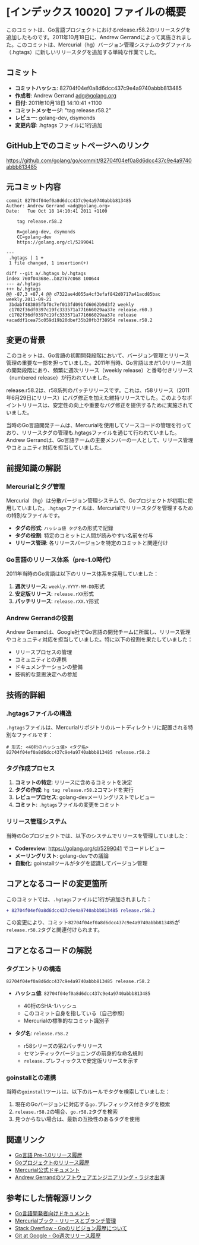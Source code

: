 # [インデックス 10020] ファイルの概要

このコミットは、Go言語プロジェクトにおけるrelease.r58.2のリリースタグを追加したものです。2011年10月18日に、Andrew Gerrandによって実施されました。このコミットは、Mercurial（hg）バージョン管理システムのタグファイル（.hgtags）に新しいリリースタグを追加する単純な作業でした。

## コミット

- **コミットハッシュ**: 82704f04ef0a8d6dcc437c9e4a9740abbb813485
- **作成者**: Andrew Gerrand <adg@golang.org>
- **日付**: 2011年10月18日 14:10:41 +1100
- **コミットメッセージ**: "tag release.r58.2"
- **レビュー**: golang-dev, dsymonds
- **変更内容**: .hgtags ファイルに1行追加

## GitHub上でのコミットページへのリンク

https://github.com/golang/go/commit/82704f04ef0a8d6dcc437c9e4a9740abbb813485

## 元コミット内容

```
commit 82704f04ef0a8d6dcc437c9e4a9740abbb813485
Author: Andrew Gerrand <adg@golang.org>
Date:   Tue Oct 18 14:10:41 2011 +1100

    tag release.r58.2
    
    R=golang-dev, dsymonds
    CC=golang-dev
    https://golang.org/cl/5299041

---
 .hgtags | 1 +
 1 file changed, 1 insertion(+)

diff --git a/.hgtags b/.hgtags
index 760f04368e..b82767c068 100644
--- a/.hgtags
+++ b/.hgtags
@@ -87,3 +87,4 @@ d7322ae4d055a4cf3efaf842d0717a41acd85bac weekly.2011-09-21
 3bdabf483805fbf0c7ef013fd09bfd6062b9d3f2 weekly
 c1702f36df0397c19fc333571a771666029aa37e release.r60.3
 c1702f36df0397c19fc333571a771666029aa37e release
+acaddf1cea75c059d19b20dbef35b20fb3f38954 release.r58.2
```

## 変更の背景

このコミットは、Go言語の初期開発段階において、バージョン管理とリリース管理の重要な一部を担っていました。2011年当時、Go言語はまだ1.0リリース前の開発段階にあり、頻繁に週次リリース（weekly release）と番号付きリリース（numbered release）が行われていました。

release.r58.2は、r58系列のパッチリリースです。これは、r58リリース（2011年6月29日にリリース）にバグ修正を加えた維持リリースでした。このようなポイントリリースは、安定性の向上や重要なバグ修正を提供するために実施されていました。

当時のGo言語開発チームは、Mercurialを使用してソースコードの管理を行っており、リリースタグの管理も.hgtagsファイルを通じて行われていました。Andrew Gerrandは、Go言語チームの主要メンバーの一人として、リリース管理やコミュニティ対応を担当していました。

## 前提知識の解説

### Mercurialとタグ管理

Mercurial（hg）は分散バージョン管理システムで、Goプロジェクトが初期に使用していました。`.hgtags`ファイルは、Mercurialでリリースタグを管理するための特別なファイルです。

- **タグの形式**: `ハッシュ値 タグ名`の形式で記録
- **タグの役割**: 特定のコミットに人間が読みやすい名前を付与
- **リリース管理**: 各リリースバージョンを特定のコミットと関連付け

### Go言語のリリース体系（pre-1.0時代）

2011年当時のGo言語は以下のリリース体系を採用していました：

1. **週次リリース**: `weekly.YYYY-MM-DD`形式
2. **安定版リリース**: `release.rXX`形式
3. **パッチリリース**: `release.rXX.Y`形式

### Andrew Gerrandの役割

Andrew Gerrandは、Google社でGo言語の開発チームに所属し、リリース管理やコミュニティ対応を担当していました。特に以下の役割を果たしていました：

- リリースプロセスの管理
- コミュニティとの連携
- ドキュメンテーションの整備
- 技術的な意思決定への参加

## 技術的詳細

### .hgtagsファイルの構造

`.hgtags`ファイルは、Mercurialリポジトリのルートディレクトリに配置される特別なファイルです：

```
# 形式: <40桁のハッシュ値> <タグ名>
82704f04ef0a8d6dcc437c9e4a9740abbb813485 release.r58.2
```

### タグ作成プロセス

1. **コミットの特定**: リリースに含めるコミットを決定
2. **タグの作成**: `hg tag release.r58.2`コマンドを実行
3. **レビュープロセス**: golang-devメーリングリストでレビュー
4. **コミット**: `.hgtags`ファイルの変更をコミット

### リリース管理システム

当時のGoプロジェクトでは、以下のシステムでリリースを管理していました：

- **Codereview**: https://golang.org/cl/5299041 でコードレビュー
- **メーリングリスト**: golang-devでの議論
- **自動化**: goinstallツールがタグを認識してバージョン管理

## コアとなるコードの変更箇所

このコミットでは、`.hgtags`ファイルに1行が追加されました：

```diff
+ 82704f04ef0a8d6dcc437c9e4a9740abbb813485 release.r58.2
```

この変更により、コミット`82704f04ef0a8d6dcc437c9e4a9740abbb813485`が`release.r58.2`タグと関連付けられます。

## コアとなるコードの解説

### タグエントリの構造

```
82704f04ef0a8d6dcc437c9e4a9740abbb813485 release.r58.2
```

- **ハッシュ値**: `82704f04ef0a8d6dcc437c9e4a9740abbb813485`
  - 40桁のSHA-1ハッシュ
  - このコミット自身を指している（自己参照）
  - Mercurialの標準的なコミット識別子

- **タグ名**: `release.r58.2`
  - r58シリーズの第2パッチリリース
  - セマンティックバージョニングの前身的な命名規則
  - `release.`プレフィックスで安定版リリースを示す

### goinstallとの連携

当時の`goinstall`ツールは、以下のルールでタグを検索していました：

1. 現在のGoバージョンに対応する`go.`プレフィックス付きタグを検索
2. `release.r58.2`の場合、`go.r58.2`タグを検索
3. 見つからない場合は、最新の互換性のあるタグを使用

## 関連リンク

- [Go言語 Pre-1.0リリース履歴](https://go.dev/doc/devel/pre_go1)
- [Goプロジェクトのリリース履歴](https://go.dev/doc/devel/release)
- [Mercurial公式ドキュメント](https://www.mercurial-scm.org/)
- [Andrew Gerrandのソフトウェアエンジニアリング・ラジオ出演](https://se-radio.net/2014/03/episode-202-andrew-gerrand/)

## 参考にした情報源リンク

- [Go言語開発者向けドキュメント](https://go.dev/doc/devel/)
- [Mercurialブック - リリースとブランチ管理](https://book.mercurial-scm.org/read/branch.html)
- [Stack Overflow - Goのリビジョン履歴について](https://stackoverflow.com/questions/21979690/whats-the-story-behind-the-revision-history-of-go)
- [Git at Google - Go週次リリース履歴](https://go.googlesource.com/go/+/release.r58/doc/devel/weekly.html)